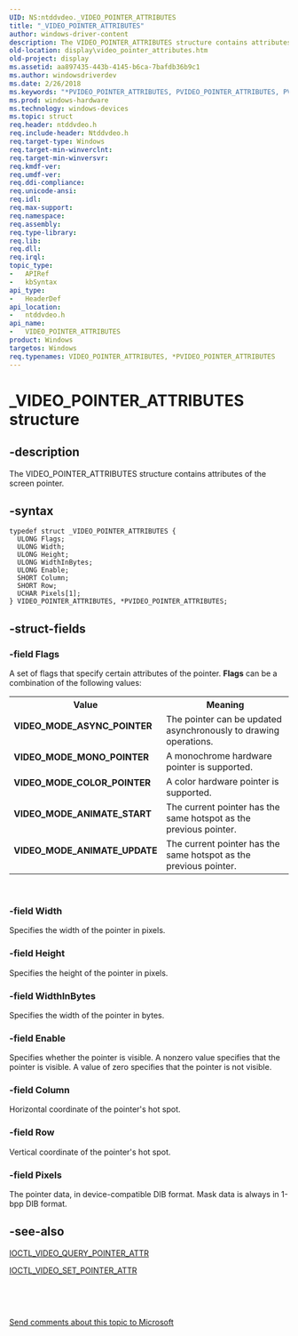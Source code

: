 ```yaml
---
UID: NS:ntddvdeo._VIDEO_POINTER_ATTRIBUTES
title: "_VIDEO_POINTER_ATTRIBUTES"
author: windows-driver-content
description: The VIDEO_POINTER_ATTRIBUTES structure contains attributes of the screen pointer.
old-location: display\video_pointer_attributes.htm
old-project: display
ms.assetid: aa897435-443b-4145-b6ca-7bafdb36b9c1
ms.author: windowsdriverdev
ms.date: 2/26/2018
ms.keywords: "*PVIDEO_POINTER_ATTRIBUTES, PVIDEO_POINTER_ATTRIBUTES, PVIDEO_POINTER_ATTRIBUTES structure pointer [Display Devices], VIDEO_MODE_ANIMATE_START, VIDEO_MODE_ANIMATE_UPDATE, VIDEO_MODE_ASYNC_POINTER, VIDEO_MODE_COLOR_POINTER, VIDEO_MODE_MONO_POINTER, VIDEO_POINTER_ATTRIBUTES, VIDEO_POINTER_ATTRIBUTES structure [Display Devices], Video_Structs_5ade2674-a930-46b3-aaad-6d3a8d017453.xml, _VIDEO_POINTER_ATTRIBUTES, display.video_pointer_attributes, ntddvdeo/PVIDEO_POINTER_ATTRIBUTES, ntddvdeo/VIDEO_POINTER_ATTRIBUTES"
ms.prod: windows-hardware
ms.technology: windows-devices
ms.topic: struct
req.header: ntddvdeo.h
req.include-header: Ntddvdeo.h
req.target-type: Windows
req.target-min-winverclnt: 
req.target-min-winversvr: 
req.kmdf-ver: 
req.umdf-ver: 
req.ddi-compliance: 
req.unicode-ansi: 
req.idl: 
req.max-support: 
req.namespace: 
req.assembly: 
req.type-library: 
req.lib: 
req.dll: 
req.irql: 
topic_type:
-	APIRef
-	kbSyntax
api_type:
-	HeaderDef
api_location:
-	ntddvdeo.h
api_name:
-	VIDEO_POINTER_ATTRIBUTES
product: Windows
targetos: Windows
req.typenames: VIDEO_POINTER_ATTRIBUTES, *PVIDEO_POINTER_ATTRIBUTES
---
```


# _VIDEO_POINTER_ATTRIBUTES structure


## -description


The VIDEO_POINTER_ATTRIBUTES structure contains attributes of the screen pointer.


## -syntax


````
typedef struct _VIDEO_POINTER_ATTRIBUTES {
  ULONG Flags;
  ULONG Width;
  ULONG Height;
  ULONG WidthInBytes;
  ULONG Enable;
  SHORT Column;
  SHORT Row;
  UCHAR Pixels[1];
} VIDEO_POINTER_ATTRIBUTES, *PVIDEO_POINTER_ATTRIBUTES;
````


## -struct-fields




### -field Flags

A set of flags that specify certain attributes of the pointer. <b>Flags</b> can be a combination of the following values:

<table>
<tr>
<th>Value</th>
<th>Meaning</th>
</tr>
<tr>
<td width="40%"><a id="VIDEO_MODE_ASYNC_POINTER"></a><a id="video_mode_async_pointer"></a><dl>
<dt><b>VIDEO_MODE_ASYNC_POINTER</b></dt>
</dl>
</td>
<td width="60%">
The pointer can be updated asynchronously to drawing operations.

</td>
</tr>
<tr>
<td width="40%"><a id="VIDEO_MODE_MONO_POINTER"></a><a id="video_mode_mono_pointer"></a><dl>
<dt><b>VIDEO_MODE_MONO_POINTER</b></dt>
</dl>
</td>
<td width="60%">
A monochrome hardware pointer is supported.

</td>
</tr>
<tr>
<td width="40%"><a id="VIDEO_MODE_COLOR_POINTER"></a><a id="video_mode_color_pointer"></a><dl>
<dt><b>VIDEO_MODE_COLOR_POINTER</b></dt>
</dl>
</td>
<td width="60%">
A color hardware pointer is supported.

</td>
</tr>
<tr>
<td width="40%"><a id="VIDEO_MODE_ANIMATE_START"></a><a id="video_mode_animate_start"></a><dl>
<dt><b>VIDEO_MODE_ANIMATE_START</b></dt>
</dl>
</td>
<td width="60%">
The current pointer has the same hotspot as the previous pointer.

</td>
</tr>
<tr>
<td width="40%"><a id="VIDEO_MODE_ANIMATE_UPDATE"></a><a id="video_mode_animate_update"></a><dl>
<dt><b>VIDEO_MODE_ANIMATE_UPDATE</b></dt>
</dl>
</td>
<td width="60%">
The current pointer has the same hotspot as the previous pointer.

</td>
</tr>
</table>
 


### -field Width

Specifies the width of the pointer in pixels.


### -field Height

Specifies the height of the pointer in pixels.


### -field WidthInBytes

Specifies the width of the pointer in bytes.


### -field Enable

Specifies whether the pointer is visible. A nonzero value specifies that the pointer is visible. A value of zero specifies that the pointer is not visible.


### -field Column

Horizontal coordinate of the pointer's hot spot.


### -field Row

Vertical coordinate of the pointer's hot spot.


### -field Pixels

The pointer data, in device-compatible DIB format. Mask data is always in 1-bpp DIB format.


## -see-also

<a href="..\ntddvdeo\ni-ntddvdeo-ioctl_video_query_pointer_attr.md">IOCTL_VIDEO_QUERY_POINTER_ATTR</a>



<a href="..\ntddvdeo\ni-ntddvdeo-ioctl_video_set_pointer_attr.md">IOCTL_VIDEO_SET_POINTER_ATTR</a>



 

 

<a href="mailto:wsddocfb@microsoft.com?subject=Documentation%20feedback [display\display]:%20VIDEO_POINTER_ATTRIBUTES structure%20 RELEASE:%20(2/26/2018)&amp;body=%0A%0APRIVACY STATEMENT%0A%0AWe use your feedback to improve the documentation. We don't use your email address for any other purpose, and we'll remove your email address from our system after the issue that you're reporting is fixed. While we're working to fix this issue, we might send you an email message to ask for more info. Later, we might also send you an email message to let you know that we've addressed your feedback.%0A%0AFor more info about Microsoft's privacy policy, see http://privacy.microsoft.com/en-us/default.aspx." title="Send comments about this topic to Microsoft">Send comments about this topic to Microsoft</a>

